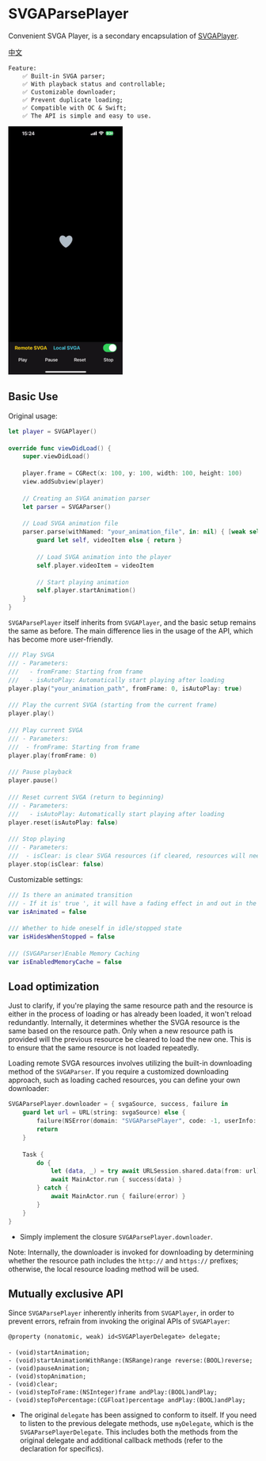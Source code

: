 # SVGAParsePlayer

Convenient SVGA Player, is a secondary encapsulation of [SVGAPlayer](https://github.com/svga/SVGAPlayer-iOS).

[中文](https://juejin.cn/spost/7270698918286147620)

    Feature:
        ✅ Built-in SVGA parser;
        ✅ With playback status and controllable;
        ✅ Customizable downloader;
        ✅ Prevent duplicate loading;
        ✅ Compatible with OC & Swift;
        ✅ The API is simple and easy to use.

![example](https://github.com/Rogue24/JPCover/raw/master/SVGAParsePlayer_Demo/example.gif)

## Basic Use

Original usage:

```swift
let player = SVGAPlayer()

override func viewDidLoad() {
    super.viewDidLoad()
    
    player.frame = CGRect(x: 100, y: 100, width: 100, height: 100)
    view.addSubview(player)

    // Creating an SVGA animation parser
    let parser = SVGAParser()
    
    // Load SVGA animation file
    parser.parse(withNamed: "your_animation_file", in: nil) { [weak self] videoItem in
        guard let self, videoItem else { return }
        
        // Load SVGA animation into the player
        self.player.videoItem = videoItem
        
        // Start playing animation
        self.player.startAnimation()
    }
}
```

`SVGAParsePlayer` itself inherits from `SVGAPlayer`, and the basic setup remains the same as before. The main difference lies in the usage of the API, which has become more user-friendly.

```swift
/// Play SVGA
/// - Parameters:
///   - fromFrame: Starting from frame
///   - isAutoPlay: Automatically start playing after loading
player.play("your_animation_path", fromFrame: 0, isAutoPlay: true)

/// Play the current SVGA (starting from the current frame)
player.play()

/// Play current SVGA
/// - Parameters:
///  - fromFrame: Starting from frame
player.play(fromFrame: 0)

/// Pause playback
player.pause()

/// Reset current SVGA (return to beginning)
/// - Parameters:
///   - isAutoPlay: Automatically start playing after loading
player.reset(isAutoPlay: false)

/// Stop playing
/// - Parameters:
///  - isClear: is clear SVGA resources (if cleared, resources will need to be reloaded for next playback)
player.stop(isClear: false)
```

Customizable settings:

```swift
/// Is there an animated transition
/// - If it is' true ', it will have a fading effect in and out in the scene of' replacing SVGA 'and' playing/stopping '
var isAnimated = false

/// Whether to hide oneself in idle/stopped state
var isHidesWhenStopped = false

/// (SVGAParser)Enable Memory Caching 
var isEnabledMemoryCache = false
```

## Load optimization

Just to clarify, if you're playing the same resource path and the resource is either in the process of loading or has already been loaded, it won't reload redundantly. Internally, it determines whether the SVGA resource is the same based on the resource path. Only when a new resource path is provided will the previous resource be cleared to load the new one. This is to ensure that the same resource is not loaded repeatedly.

Loading remote SVGA resources involves utilizing the built-in downloading method of the `SVGAParser`. If you require a customized downloading approach, such as loading cached resources, you can define your own downloader:

```swift
SVGAParsePlayer.downloader = { svgaSource, success, failure in
    guard let url = URL(string: svgaSource) else {
        failure(NSError(domain: "SVGAParsePlayer", code: -1, userInfo: [NSLocalizedDescriptionKey: "Error SVGA Path"]))
        return
    }
    
    Task {
        do {
            let (data, _) = try await URLSession.shared.data(from: url)
            await MainActor.run { success(data) }
        } catch {
            await MainActor.run { failure(error) }
        }
    }
}
```
- Simply implement the closure `SVGAParsePlayer.downloader`.

Note: Internally, the downloader is invoked for downloading by determining whether the resource path includes the `http://` and `https://` prefixes; otherwise, the local resource loading method will be used.

## Mutually exclusive API

Since `SVGAParsePlayer` inherently inherits from `SVGAPlayer`, in order to prevent errors, refrain from invoking the original APIs of `SVGAPlayer`:

```objc
@property (nonatomic, weak) id<SVGAPlayerDelegate> delegate;

- (void)startAnimation;
- (void)startAnimationWithRange:(NSRange)range reverse:(BOOL)reverse;
- (void)pauseAnimation;
- (void)stopAnimation;
- (void)clear;
- (void)stepToFrame:(NSInteger)frame andPlay:(BOOL)andPlay;
- (void)stepToPercentage:(CGFloat)percentage andPlay:(BOOL)andPlay;
```
- The original `delegate` has been assigned to conform to itself. If you need to listen to the previous delegate methods, use `myDelegate`, which is the `SVGAParsePlayerDelegate`. This includes both the methods from the original delegate and additional callback methods (refer to the declaration for specifics).
